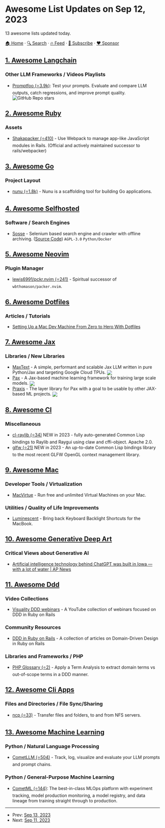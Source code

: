 # Awesome List Updates on Sep 12, 2023

13 awesome lists updated today.

[🏠 Home](/README.md) · [🔍 Search](https://www.trackawesomelist.com/search/) · [🔥 Feed](https://www.trackawesomelist.com/rss.xml) · [📮 Subscribe](https://trackawesomelist.us17.list-manage.com/subscribe?u=d2f0117aa829c83a63ec63c2f&id=36a103854c) · [❤️  Sponsor](https://github.com/sponsors/theowenyoung)



## [1. Awesome Langchain](/content/kyrolabs/awesome-langchain/README.md)

### Other LLM Frameworks / Videos Playlists

*   [Promptfoo (⭐3.9k)](https://github.com/promptfoo/promptfoo): Test your prompts. Evaluate and compare LLM outputs, catch regressions, and improve prompt quality. ![GitHub Repo stars](https://img.shields.io/github/stars/promptfoo/promptfoo?style=social)

## [2. Awesome Ruby](/content/markets/awesome-ruby/README.md)

### Assets

*   [Shakapacker (⭐410)](https://github.com/shakacode/shakapacker) - Use Webpack to manage app-like JavaScript modules in Rails. (Official and actively maintained successor to rails/webpacker)

## [3. Awesome Go](/content/avelino/awesome-go/README.md)

### Project Layout

*   [nunu (⭐1.8k)](https://github.com/go-nunu/nunu) - Nunu is a scaffolding tool for building Go applications.

## [4. Awesome Selfhosted](/content/awesome-selfhosted/awesome-selfhosted/README.md)

### Software / Search Engines

*   [Sosse](https://sosse.readthedocs.io/en/stable/) - Selenium based search engine and crawler with offline archiving. ([Source Code](https://gitlab.com/biolds1/sosse)) `AGPL-3.0` `Python/Docker`

## [5. Awesome Neovim](/content/rockerBOO/awesome-neovim/README.md)

### Plugin Manager

*   [lewis6991/pckr.nvim (⭐241)](https://github.com/lewis6991/pckr.nvim) - Spiritual successor of `wbthomason/packer.nvim`.

## [6. Awesome Dotfiles](/content/webpro/awesome-dotfiles/README.md)

### Articles / Tutorials

*   [Setting Up a Mac Dev Machine From Zero to Hero With Dotfiles](https://code.tutsplus.com/setting-up-a-mac-dev-machine-from-zero-to-hero-with-dotfiles--net-35449t)

## [7. Awesome Jax](/content/n2cholas/awesome-jax/README.md)

### Libraries / New Libraries

*   [MaxText](https://github.com/google/maxtext) - A simple, performant and scalable Jax LLM written in pure Python/Jax and targeting Google Cloud TPUs. <img src="https://img.shields.io/github/stars/google/maxtext?style=social" align="center">
*   [Pax](https://github.com/google/paxml) - A Jax-based machine learning framework for training large scale models. <img src="https://img.shields.io/github/stars/google/paxml?style=social" align="center">
*   [Praxis](https://github.com/google/praxis) - The layer library for Pax with a goal to be usable by other JAX-based ML projects. <img src="https://img.shields.io/github/stars/google/praxis?style=social" align="center">

## [8. Awesome Cl](/content/CodyReichert/awesome-cl/README.md)

### Miscellaneous

*   [cl-raylib (⭐34)](https://github.com/bohonghuang/claw-raylib) NEW in 2023 - fully auto-generated Common Lisp bindings to Raylib and Raygui using claw and cffi-object. Apache 2.0.
*   [glfw (⭐21)](https://github.com/shirakumo/glfw) NEW in 2023 - An up-to-date Common Lisp bindings library to the most recent GLFW OpenGL context management library.

## [9. Awesome Mac](/content/jaywcjlove/awesome-mac/README.md)

### Developer Tools / Virtualization

*   [MacVirtue](https://naden.co) - Run free and unlimited Virtual Machines on your Mac.

### Utilities / Quality of Life Improvements

*   [Luminescent](https://naden.co) - Bring back Keyboard Backlight Shortcuts for the MacBook.

## [10. Awesome Generative Deep Art](/content/filipecalegario/awesome-generative-deep-art/README.md)

### Critical Views about Generative AI

*   [Artificial intelligence technology behind ChatGPT was built in Iowa — with a lot of water | AP News](https://apnews.com/article/chatgpt-gpt4-iowa-ai-water-consumption-microsoft-f551fde98083d17a7e8d904f8be822c4)

## [11. Awesome Ddd](/content/heynickc/awesome-ddd/README.md)

### Video Collections

*   [Visuality DDD webinars](https://youtube.com/playlist?list=PLvMNoWK93wtnu9JcSEYnFRgzqbxtLtZZ4) - A YouTube collection of webinars focused on DDD in Ruby on Rails

### Community Resources

*   [DDD in Ruby on Rails](https://www.visuality.pl/posts/introduction-to-ddd-in-ruby-on-rails) - A collection of articles on Domain-Driven Design in Ruby on Rails

### Libraries and Frameworks / PHP

*   [PHP Glossary (⭐2)](https://github.com/javanile/php-glossary) - Apply a Term Analysis to extract domain terms vs out-of-scope terms in a DDD manner.

## [12. Awesome Cli Apps](/content/agarrharr/awesome-cli-apps/README.md)

### Files and Directories / File Sync/Sharing

*   [ncp (⭐33)](https://github.com/kha7iq/ncp) - Transfer files and folders, to and from NFS servers.

## [13. Awesome Machine Learning](/content/josephmisiti/awesome-machine-learning/README.md)

### Python / Natural Language Processing

*   [CometLLM (⭐504)](https://github.com/comet-ml/comet-llm) - Track, log, visualize and evaluate your LLM prompts and prompt chains.

### Python / General-Purpose Machine Learning

*   [CometML (⭐144)](https://github.com/comet-ml/comet-examples): The best-in-class MLOps platform with experiment tracking, model production monitoring, a model registry, and data lineage from training straight through to production.

---

- Prev: [Sep 13, 2023](/content/2023/09/13/README.md)
- Next: [Sep 11, 2023](/content/2023/09/11/README.md)